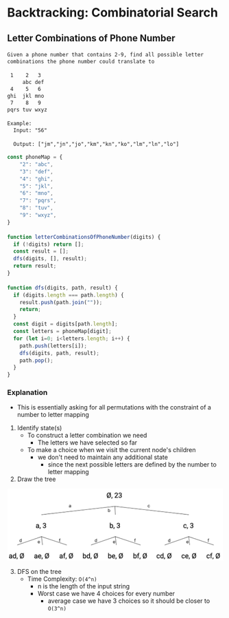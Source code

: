 # Backtracking: Combinatorial Search
## Letter Combinations of Phone Number
```
Given a phone number that contains 2-9, find all possible letter combinations the phone number could translate to

 1    2   3
     abc def
 4    5   6
ghi  jkl mno
 7    8   9
pqrs tuv wxyz

Example:
  Input: "56"

  Output: ["jm","jn","jo","km","kn","ko","lm","ln","lo"]
```
```javascript
const phoneMap = {
    "2": "abc",
    "3": "def",
    "4": "ghi",
    "5": "jkl",
    "6": "mno",
    "7": "pqrs",
    "8": "tuv",
    "9": "wxyz",
}

function letterCombinationsOfPhoneNumber(digits) {
  if (!digits) return [];
  const result = [];
  dfs(digits, [], result);
  return result;
}

function dfs(digits, path, result) {
  if (digits.length === path.length) {
    result.push(path.join(""));
    return;
  }
  const digit = digits[path.length];
  const letters = phoneMap[digit];
  for (let i=0; i<letters.length; i++) {
    path.push(letters[i]);
    dfs(digits, path, result);
    path.pop();
  }
}
```
### Explanation
- This is essentially asking for all permutations with the constraint of a number to letter mapping
1. Identify state(s)
    - To construct a letter combination we need
      - The letters we have selected so far
    - To make a choice when we visit the current node's children
      - we don't need to maintain any additional state
        - since the next possible letters are defined by the number to letter mapping
2. Draw the tree

![letterCombination](../../images/letterCombination.png)

3. DFS on the tree
    - Time Complexity: `O(4^n)`
      - n is the length of the input string
      - Worst case we have 4 choices for every number
        - average case we have 3 choices so it should be closer to `O(3^n)`
